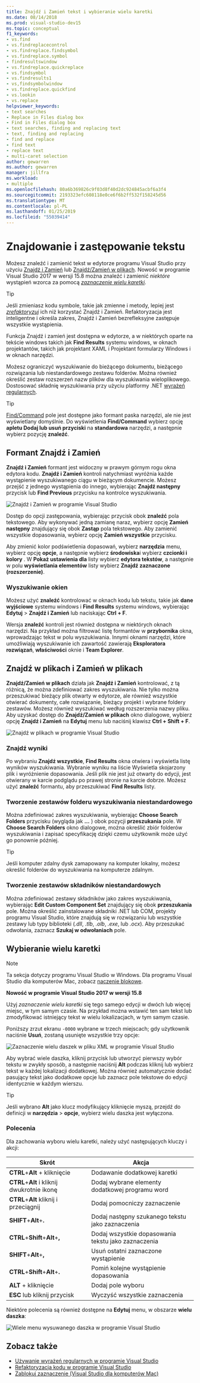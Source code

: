 ```yaml
---
title: Znajdź i Zamień tekst i wybieranie wielu karetki
ms.date: 08/14/2018
ms.prod: visual-studio-dev15
ms.topic: conceptual
f1_keywords:
- vs.find
- vs.findreplacecontrol
- vs.findreplace.findsymbol
- vs.findreplace.symbol
- findresultswindow
- vs.findreplace.quickreplace
- vs.findsymbol
- vs.findresults1
- vs,findsymbolwindow
- vs.findreplace.quickfind
- vs.lookin
- vs.replace
helpviewer_keywords:
- text searches
- Replace in Files dialog box
- Find in Files dialog box
- text searches, finding and replacing text
- text, finding and replacing
- find and replace
- find text
- replace text
- multi-caret selection
author: gewarren
ms.author: gewarren
manager: jillfra
ms.workload:
- multiple
ms.openlocfilehash: 80a6b369826c9f03d8f40d2dc924845acbf6a3f4
ms.sourcegitcommit: 2193323efc608118e0ce6f6b2ff532f158245d56
ms.translationtype: MT
ms.contentlocale: pl-PL
ms.lasthandoff: 01/25/2019
ms.locfileid: "55039414"
---
```

# <a name="find-and-replace-text"></a>Znajdowanie i zastępowanie tekstu

Możesz znaleźć i zamienić tekst w edytorze programu Visual Studio przy użyciu [Znajdź i Zamień](#find-and-replace-control) lub [Znajdź/Zamień w plikach](#find-in-files-and-replace-in-files). Nowość w programie Visual Studio 2017 w wersji 15.8 można znaleźć i zamienić *niektóre* wystąpień wzorca za pomocą  *[zaznaczenie wielu karetki](#multi-caret-selection)*.

> [!TIP]
> Jeśli zmieniasz kodu symbole, takie jak zmienne i metody, lepiej jest *[zrefaktoryzuj](../ide/reference/rename.md)* ich niż korzystać Znajdź i Zamień. Refaktoryzacja jest inteligentne i określa zakres, Znajdź i Zamień bezrefleksyjne zastępuje wszystkie wystąpienia.

Funkcja Znajdź i zamień jest dostępna w edytorze, a w niektórych oparte na tekście windows takich jak **Find Results** systemu windows, w oknach projektantów, takich jak projektant XAML i Projektant formularzy Windows i w oknach narzędzi.

Możesz ograniczyć wyszukiwanie do bieżącego dokumentu, bieżącego rozwiązania lub niestandardowego zestawu folderów. Można również określić zestaw rozszerzeń nazw plików dla wyszukiwania wieloplikowego. Dostosować składnię wyszukiwania przy użyciu platformy .NET [wyrażeń regularnych](../ide/using-regular-expressions-in-visual-studio.md).

> [!TIP]
> [Find/Command](../ide/find-command-box.md) pole jest dostępne jako formant paska narzędzi, ale nie jest wyświetlany domyślnie. Do wyświetlenia **Find/Command** wybierz opcję **apletu Dodaj lub usuń przyciski** na **standardowa** narzędzi, a następnie wybierz pozycję **znaleźć**.

## <a name="find-and-replace-control"></a>Formant Znajdź i Zamień

**Znajdź i Zamień** formant jest widoczny w prawym górnym rogu okna edytora kodu. **Znajdź i Zamień** kontroli natychmiast wyróżnia każde wystąpienie wyszukiwanego ciągu w bieżącym dokumencie. Możesz przejść z jednego wystąpienia do innego, wybierając **Znajdź następny** przycisk lub **Find Previous** przycisku na kontrolce wyszukiwania.

![Znajdź i Zamień w programie Visual Studio](media/find-and-replace-box.png)

Dostęp do opcji zastępowania, wybierając przycisk obok **znaleźć** pola tekstowego. Aby wykonywać jedną zamianę naraz, wybierz opcję **Zamień następny** znajdujący się obok **Zastąp** pola tekstowego. Aby zamienić wszystkie dopasowania, wybierz opcję **Zamień wszystkie** przycisku.

Aby zmienić kolor podświetlenia dopasowań, wybierz **narzędzia** menu, wybierz opcję **opcje**, a następnie wybierz **środowiska**i wybierz **czcionki i kolory** . W **Pokaż ustawienia dla** listy wybierz **edytora tekstów**, a następnie w polu **wyświetlania elementów** listy wybierz **Znajdź zaznaczone (rozszerzenie)**.

### <a name="search-tool-windows"></a>Wyszukiwanie okien

Możesz użyć **znaleźć** kontrolować w oknach kodu lub tekstu, takie jak **dane wyjściowe** systemu windows i **Find Results** systemu windows, wybierając **Edytuj**  >  **Znajdź i Zamień** lub naciskając **Ctrl + F**.

Wersja **znaleźć** kontroli jest również dostępna w niektórych oknach narzędzi. Na przykład można filtrować listę formantów w **przybornika** okna, wprowadzając tekst w polu wyszukiwania. Innymi oknami narzędzi, które umożliwiają wyszukiwanie ich zawartość zawierają **Eksploratora rozwiązań**, **właściwości** oknie i **Team Explorer**.

## <a name="find-in-files-and-replace-in-files"></a>Znajdź w plikach i Zamień w plikach

**Znajdź/Zamień w plikach** działa jak **Znajdź i Zamień** kontrolować, z tą różnicą, że można zdefiniować zakres wyszukiwania. Nie tylko można przeszukiwać bieżący plik otwarty w edytorze, ale również wszystkie otwierać dokumenty, całe rozwiązanie, bieżący projekt i wybrane foldery zestawów. Możesz również wyszukiwać według rozszerzenia nazwy pliku. Aby uzyskać dostęp do **Znajdź/Zamień w plikach** okno dialogowe, wybierz opcję **Znajdź i Zamień** na **Edytuj** menu lub naciśnij klawisz **Ctrl + Shift + F**.

![Znajdź w plikach w programie Visual Studio](media/find-in-files-box.png)

### <a name="find-results"></a>Znajdź wyniki

Po wybraniu **Znajdź wszystkie**, **Find Results** okna otwiera i wyświetla listę wyników wyszukiwania. Wybranie wyniku na liście Wyświetla skojarzony plik i wyróżnienie dopasowania. Jeśli plik nie jest już otwarty do edycji, jest otwierany w karcie podglądu po prawej stronie na karcie dobrze. Możesz użyć **znaleźć** formantu, aby przeszukiwać **Find Results** listy.

### <a name="create-custom-search-folder-sets"></a>Tworzenie zestawów folderu wyszukiwania niestandardowego

Można zdefiniować zakres wyszukiwania, wybierając **Choose Search Folders** przycisku (wygląda jak **...** ) obok pozycji **przeszukania** pole. W **Choose Search Folders** okno dialogowe, można określić zbiór folderów wyszukiwania i zapisać specyfikację dzięki czemu użytkownik może użyć go ponownie później.

> [!TIP]
> Jeśli komputer zdalny dysk zamapowany na komputer lokalny, możesz określić folderów do wyszukiwania na komputerze zdalnym.

### <a name="create-custom-component-sets"></a>Tworzenie zestawów składników niestandardowych

Można zdefiniować zestawy składników jako zakres wyszukiwania, wybierając **Edit Custom Component Set** znajdujący się obok **przeszukania** pole. Można określić zainstalowane składniki .NET lub COM, projekty programu Visual Studio, które znajdują się w rozwiązaniu lub wszystkie zestawy lub typy biblioteki (*.dll*, *.tlb*, *.olb*, *.exe*, lub *.ocx*). Aby przeszukać odwołania, zaznacz **Szukaj w odwołaniach** pole.

## <a name="multi-caret-selection"></a>Wybieranie wielu karetki

> [!NOTE]
> Ta sekcja dotyczy programu Visual Studio w Windows. Dla programu Visual Studio dla komputerów Mac, zobacz [naczenie blokowe](/visualstudio/mac/block-selection).

**Nowość w programie Visual Studio 2017 w wersji 15.8**

Użyj *zaznaczenie wielu karetki* się tego samego edycji w dwóch lub więcej miejsc, w tym samym czasie. Na przykład można wstawić ten sam tekst lub zmodyfikować istniejący tekst w wielu lokalizacjach, w tym samym czasie.

Poniższy zrzut ekranu `-0000` wybrane w trzech miejscach; gdy użytkownik naciśnie **Usuń**, zostaną usunięte wszystkie trzy opcje:

![Zaznaczenie wielu daszek w pliku XML w programie Visual Studio](media/multi-caret-selection.png)

Aby wybrać wiele daszka, kliknij przycisk lub utworzyć pierwszy wybór tekstu w zwykły sposób, a następnie naciśnij **Alt** podczas kliknij lub wybierz tekst w każdej lokalizacji dodatkowej. Można również automatycznie dodać pasujący tekst jako dodatkowe opcje lub zaznacz pole tekstowe do edycji identycznie w każdym wierszu.

> [!TIP]
> Jeśli wybrano **Alt** jako klucz modyfikujący kliknięcie myszą, przejdź do definicji w **narzędzia** > **opcje**, wybierz wielu daszka jest wyłączona.

### <a name="commands"></a>Polecenia

Dla zachowania wyboru wielu karetki, należy użyć następujących kluczy i akcji:

|Skrót|Akcja|
|-|-|
|**CTRL**+**Alt** + kliknięcie|Dodawanie dodatkowej karetki|
|**CTRL**+**Alt** i kliknij dwukrotnie ikonę|Dodaj wybrane elementy dodatkowej programu word|
|**CTRL**+**Alt** kliknij i przeciągnij|Dodaj pomocniczy zaznaczenie|
|**SHIFT**+**Alt**+**.**|Dodaj następny szukanego tekstu jako zaznaczenia|
|**CTRL**+**Shift**+**Alt**+**,**|Dodaj wszystkie dopasowania tekstu jako zaznaczenia|
|**SHIFT**+**Alt**+**,**|Usuń ostatni zaznaczone wystąpienie|
|**CTRL**+**Shift**+**Alt**+**.**|Pomiń kolejne wystąpienie dopasowania|
|**ALT** + kliknięcie|Dodaj pole wyboru|
|**ESC** lub kliknij przycisk|Wyczyść wszystkie zaznaczenia|

Niektóre polecenia są również dostępne na **Edytuj** menu, w obszarze **wielu daszka**:

![Wiele menu wysuwanego daszka w programie Visual Studio](media/edit-menu-multiple-carets.png)

## <a name="see-also"></a>Zobacz także

- [Używanie wyrażeń regularnych w programie Visual Studio](../ide/using-regular-expressions-in-visual-studio.md)
- [Refaktoryzacja kodu w programie Visual Studio](../ide/refactoring-in-visual-studio.md)
- [Zablokuj zaznaczenie (Visual Studio dla komputerów Mac)](/visualstudio/mac/block-selection)
